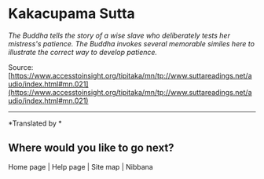 # Kakacupama Sutta

*The Buddha tells the story of a wise slave who deliberately tests her mistress's patience. The Buddha invokes several memorable similes here to illustrate the correct way to develop patience.*

Source: [https://www.accesstoinsight.org/tipitaka/mn/tp://www.suttareadings.net/audio/index.html#mn.021](https://www.accesstoinsight.org/tipitaka/mn/tp://www.suttareadings.net/audio/index.html#mn.021)

---

*Translated by *

## Where would you like to go next?


Home page
| Help page
| Site map
| Nibbana
